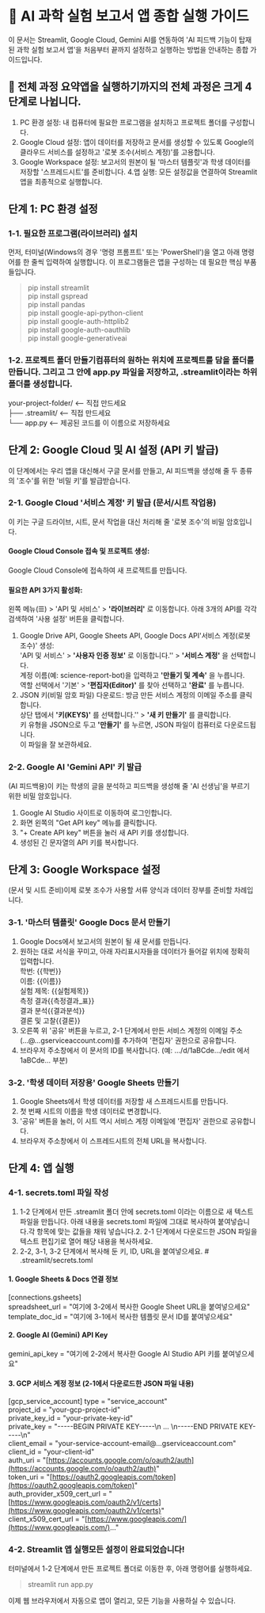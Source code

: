 # 🧪 AI 과학 실험 보고서 앱 종합 실행 가이드

이 문서는 Streamlit, Google Cloud, Gemini AI를 연동하여 'AI 피드백 기능이 탑재된 과학 실험 보고서 앱'을 처음부터 끝까지 설정하고 실행하는 방법을 안내하는 종합 가이드입니다.

## 📝 전체 과정 요약앱을 실행하기까지의 전체 과정은 크게 4단계로 나뉩니다.
1. PC 환경 설정: 내 컴퓨터에 필요한 프로그램을 설치하고 프로젝트 폴더를 구성합니다.
2. Google Cloud 설정: 앱이 데이터를 저장하고 문서를 생성할 수 있도록 Google의 클라우드 서비스를 설정하고 '로봇 조수(서비스 계정)'를 고용합니다.
3. Google Workspace 설정: 보고서의 원본이 될 '마스터 템플릿'과 학생 데이터를 저장할 '스프레드시트'를 준비합니다.
4.앱 실행: 모든 설정값을 연결하여 Streamlit 앱을 최종적으로 실행합니다.

## 단계 1: PC 환경 설정
### 1-1. 필요한 프로그램(라이브러리) 설치 
먼저, 터미널(Windows의 경우 '명령 프롬프트' 또는 'PowerShell')을 열고 아래 명령어를 한 줄씩 입력하여 실행합니다. 이 프로그램들은 앱을 구성하는 데 필요한 핵심 부품들입니다.

> pip install streamlit  
> pip install gspread  
> pip install pandas  
> pip install google-api-python-client  
> pip install google-auth-httplib2  
> pip install google-auth-oauthlib  
> pip install google-generativeai  

### 1-2. 프로젝트 폴더 만들기컴퓨터의 원하는 위치에 프로젝트를 담을 폴더를 만듭니다. 그리고 그 안에 app.py 파일을 저장하고, .streamlit이라는 하위 폴더를 생성합니다.

your-project-folder/       <-- 직접 만드세요  
├── .streamlit/            <-- 직접 만드세요  
└── app.py                 <-- 제공된 코드를 이 이름으로 저장하세요  

## 단계 2: Google Cloud 및 AI 설정 (API 키 발급)
이 단계에서는 우리 앱을 대신해서 구글 문서를 만들고, AI 피드백을 생성해 줄 두 종류의 '조수'를 위한 '비밀 키'를 발급받습니다.

### 2-1. Google Cloud '서비스 계정' 키 발급 (문서/시트 작업용)
이 키는 구글 드라이브, 시트, 문서 작업을 대신 처리해 줄 '로봇 조수'의 비밀 암호입니다.
#### Google Cloud Console 접속 및 프로젝트 생성:
Google Cloud Console에 접속하여 새 프로젝트를 만듭니다.
#### 필요한 API 3가지 활성화:
왼쪽 메뉴(☰) > 'API 및 서비스' >  **'라이브러리'** 로 이동합니다.
아래 3개의 API를 각각 검색하여 '사용 설정' 버튼을 클릭합니다.
1. Google Drive API, Google Sheets API, Google Docs API'서비스 계정(로봇 조수)' 생성:  
'API 및 서비스' > **'사용자 인증 정보'** 로 이동합니다.'' > **'서비스 계정'** 을 선택합니다.  
계정 이름(예: science-report-bot)을 입력하고 **'만들기 및 계속'** 을 누릅니다.  
역할 선택에서 '기본' > **'편집자(Editor)'** 를 찾아 선택하고 **'완료'** 를 누릅니다.
2. JSON 키(비밀 암호 파일) 다운로드:
방금 만든 서비스 계정의 이메일 주소를 클릭합니다.  
상단 탭에서 **'키(KEYS)'** 를 선택합니다.'' > **'새 키 만들기'** 를 클릭합니다.  
키 유형을 JSON으로 두고 **'만들기'** 를 누르면, JSON 파일이 컴퓨터로 다운로드됩니다.   
이 파일을 잘 보관하세요.
### 2-2. Google AI 'Gemini API' 키 발급 
(AI 피드백용)이 키는 학생의 글을 분석하고 피드백을 생성해 줄 'AI 선생님'을 부르기 위한 비밀 암호입니다.
1. Google AI Studio 사이트로 이동하여 로그인합니다.
2. 화면 왼쪽의 "Get API key" 메뉴를 클릭합니다.
3. "+ Create API key" 버튼을 눌러 새 API 키를 생성합니다.
4. 생성된 긴 문자열의 API 키를 복사합니다.

## 단계 3: Google Workspace 설정 
(문서 및 시트 준비)이제 로봇 조수가 사용할 서류 양식과 데이터 장부를 준비할 차례입니다.
### 3-1. '마스터 템플릿' Google Docs 문서 만들기
1. Google Docs에서 보고서의 원본이 될 새 문서를 만듭니다.
2. 원하는 대로 서식을 꾸미고, 아래 자리표시자들을 데이터가 들어갈 위치에 정확히 입력합니다.  
학번: {{학번}}  
이름: {{이름}}  
실험 제목: {{실험제목}}  
측정 결과{{측정결과_표}}  
결과 분석{{결과분석}}  
결론 및 고찰{{결론}}  
3. 오른쪽 위 '공유' 버튼을 누르고, 2-1 단계에서 만든 서비스 계정의 이메일 주소(...@...gserviceaccount.com)를 추가하여 '편집자' 권한으로 공유합니다.
4. 브라우저 주소창에서 이 문서의 ID를 복사합니다. (예: .../d/1aBCde.../edit 에서 1aBCde... 부분)
### 3-2. '학생 데이터 저장용' Google Sheets 만들기
1. Google Sheets에서 학생 데이터를 저장할 새 스프레드시트를 만듭니다.
2. 첫 번째 시트의 이름을 학생 데이터로 변경합니다.
3. '공유' 버튼을 눌러, 이 시트 역시 서비스 계정 이메일에 '편집자' 권한으로 공유합니다.
4. 브라우저 주소창에서 이 스프레드시트의 전체 URL을 복사합니다.
## 단계 4: 앱 실행
### 4-1. secrets.toml 파일 작성
1. 1-2 단계에서 만든 .streamlit 폴더 안에 secrets.toml 이라는 이름으로 새 텍스트 파일을 만듭니다.
아래 내용을 secrets.toml 파일에 그대로 복사하여 붙여넣습니다.각 항목에 맞는 값들을 채워 넣습니다.2. 2-1 단계에서 다운로드한 JSON 파일을 텍스트 편집기로 열어 해당 내용을 복사하세요.
3. 2-2, 3-1, 3-2 단계에서 복사해 둔 키, ID, URL을 붙여넣으세요. # .streamlit/secrets.toml

#### 1. Google Sheets & Docs 연결 정보
[connections.gsheets]  
spreadsheet_url = "여기에 3-2에서 복사한 Google Sheet URL을 붙여넣으세요"  
template_doc_id = "여기에 3-1에서 복사한 템플릿 문서 ID를 붙여넣으세요"  

#### 2. Google AI (Gemini) API Key
gemini_api_key = "여기에 2-2에서 복사한 Google AI Studio API 키를 붙여넣으세요"

#### 3. GCP 서비스 계정 정보 (2-1에서 다운로드한 JSON 파일 내용)
[gcp_service_account]
type = "service_account"  
project_id = "your-gcp-project-id"  
private_key_id = "your-private-key-id"  
private_key = "-----BEGIN PRIVATE KEY-----\n ... \n-----END PRIVATE KEY-----\n"  
client_email = "your-service-account-email@...gserviceaccount.com"  
client_id = "your-client-id"  
auth_uri = "[https://accounts.google.com/o/oauth2/auth](https://accounts.google.com/o/oauth2/auth)"  
token_uri = "[https://oauth2.googleapis.com/token](https://oauth2.googleapis.com/token)"  
auth_provider_x509_cert_url = "[https://www.googleapis.com/oauth2/v1/certs](https://www.googleapis.com/oauth2/v1/certs)"  
client_x509_cert_url = "[https://www.googleapis.com/](https://www.googleapis.com/)..."  

### 4-2. Streamlit 앱 실행모든 설정이 완료되었습니다! 
터미널에서 1-2 단계에서 만든 프로젝트 폴더로 이동한 후, 아래 명령어를 실행하세요.

> streamlit run app.py

이제 웹 브라우저에서 자동으로 앱이 열리고, 모든 기능을 사용하실 수 있습니다.